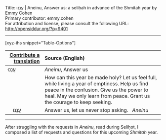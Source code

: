 <html>
<head></head>
<body>
Title: עֲנֵנוּ | Aneinu, Answer us: a seliḥah in advance of the Shmitah year by Emmy Cohen<br />
Primary contributor: emmy.cohen<br />
For attribution and license, please consult the following URL: <a href="http://opensiddur.org/?p=9401">http://opensiddur.org/?p=9401</a>
<p />
<hr />

[xyz-ihs snippet="Table-Options"]<table style="margin-left: auto; margin-right: auto;" class="draggable">
<thead><tr><th id="x" style="text-align: right;"><a href="/contribute/upload/">Contribute a translation</a></th><th style="text-align: left;">Source (English)</th></tr></thead>
<tbody>
<tr><td style="vertical-align:top;">
<div class="liturgy" lang="he">
עֲנֵנוּ
</span></div></td>
 
<td style="vertical-align:top;">
<div class="english" lang="en">
<em>Aneinu</em>, Answer us
</div></td></tr>


<tr><td style="vertical-align:top;">
<div class="liturgy" lang="he">

</span></div></td>
 
<td style="vertical-align:top;">
<div class="english" lang="en">
How can this year be made holy?
Let us feel full, while living a year of emptiness.
Help us find peace in the confusion.
Give us the power to heal.
May we only learn from peace.
Grant us the courage to keep seeking.
</div></td></tr>


<tr><td style="vertical-align:top;">
<div class="liturgy" lang="he">
&nbsp;
&nbsp;
עֲנֵנוּ
</span></div></td>
 
<td style="vertical-align:top;">
<div class="english" lang="en">
Answer us, let us never stop asking.
&nbsp;
<em>Aneinu</em>
</div></td>
</tr>
</tbody></table>

<hr />

After struggling with the requests in <em>Aneinu</em>, read during Seliḥot, I composed a list of requests and questions for this upcoming <em>Shmitah</em> year.
</body>
</html>